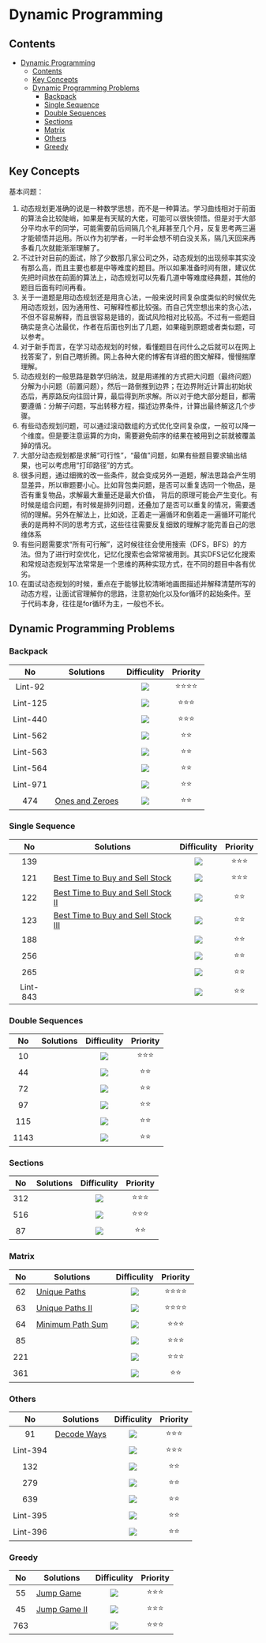 # Dynamic Programming

## Contents

<!--ts-->
   * [Dynamic Programming](#dynamic-programming)
      * [Contents](#contents)
      * [Key Concepts](#key-concepts)
      * [Dynamic Programming Problems](#dynamic-programming-problems)
         * [Backpack](#backpack)
         * [Single Sequence](#single-sequence)
         * [Double Sequences](#double-sequences)
         * [Sections](#sections)
         * [Matrix](#matrix)
         * [Others](#others)
         * [Greedy](#greedy)

<!-- Added by: weiyizhi, at: 2021年 5月13日 星期四 17时57分59秒 CST -->

<!--te-->

## Key Concepts

基本问题：

1. 动态规划更准确的说是一种数学思想，而不是一种算法。学习曲线相对于前面的算法会比较陡峭，如果是有天赋的大佬，可能可以很快领悟。但是对于大部分平均水平的同学，可能需要前后间隔几个礼拜甚至几个月，反复思考两三遍才能顿悟并运用。所以作为初学者，一时半会想不明白没关系，隔几天回来再多看几次就能渐渐理解了。
2. 不过针对目前的面试，除了少数那几家公司之外，动态规划的出现频率其实没有那么高，而且主要也都是中等难度的题目。所以如果准备时间有限，建议优先把时间放在前面的算法上，动态规划可以先看几道中等难度经典题，其他的题目后面有时间再看。
3. 关于一道题是用动态规划还是用贪心法，一般来说时间复杂度类似的时候优先用动态规划，因为通用性、可解释性都比较强。而自己凭空想出来的贪心法，不但不容易解释，而且很容易是错的，面试风险相对比较高。不过有一些题目确实是贪心法最优，作者在后面也列出了几题，如果碰到原题或者类似题，可以参考。
4. 对于新手而言，在学习动态规划的时候，看懂题目在问什么之后就可以在网上找答案了，别自己瞎折腾。网上各种大佬的博客有详细的图文解释，慢慢揣摩理解。
5. 动态规划的一般思路是数学归纳法，就是用递推的方式把大问题（最终问题）分解为小问题（前置问题），然后一路倒推到边界；在边界附近计算出初始状态后，再原路反向往回计算，最后得到所求解。所以对于绝大部分题目，都需要遵循：分解子问题，写出转移方程，描述边界条件，计算出最终解这几个步骤。
6. 有些动态规划问题，可以通过滚动数组的方式优化空间复杂度，一般可以降一个维度。但是要注意运算的方向，需要避免前序的结果在被用到之前就被覆盖掉的情况。
7. 大部分动态规划都是求解“可行性”，“最值”问题，如果有些题目要求输出结果，也可以考虑用“打印路径”的方式。
8. 很多问题，通过细微的改一些条件，就会变成另外一道题，解法思路会产生明显差异，所以审题要小心。比如背包类问题，是否可以重复选同一个物品，是否有重复物品，求解最大重量还是最大价值， 背后的原理可能会产生变化。有时候是组合问题，有时候是排列问题，还叠加了是否可以重复的情况，需要透彻的理解。另外在解法上，比如说，正着走一遍循环和倒着走一遍循环可能代表的是两种不同的思考方式，这些往往需要反复细致的理解才能完善自己的思维体系
9. 有些问题需要求“所有可行解”，这时候往往会使用搜索（DFS，BFS）的方法。但为了进行时空优化，记忆化搜索也会常常被用到。其实DFS记忆化搜索和常规动态规划写法常常是一个思维的两种实现方式，在不同的题目中各有优劣。
10. 在面试动态规划的时候，重点在于能够比较清晰地画图描述并解释清楚所写的动态方程，让面试官理解你的思路，注意初始化以及for循环的起始条件。至于代码本身，往往是for循环为主，一般也不长。



## Dynamic Programming Problems

### Backpack

| No | Solutions | Difficulity | Priority |
| :--: | ------- | :---------: | :------: |
|Lint-92||![](https://img.shields.io/badge/-Medium-%23FFA500.svg)|:star::star::star::star:|
|Lint-125||![](https://img.shields.io/badge/-Medium-%23FFA500.svg)|:star::star::star:|
|Lint-440| |![](https://img.shields.io/badge/-Medium-%23FFA500.svg) |:star::star::star:|
|Lint-562||![](https://img.shields.io/badge/-Hard-red.svg)|:star::star:|
|Lint-563||![](https://img.shields.io/badge/-Hard-red.svg)|:star::star:|
|Lint-564||![](https://img.shields.io/badge/-Medium-%23FFA500.svg)|:star::star:|
|Lint-971||![](https://img.shields.io/badge/-Medium-%23FFA500.svg)|:star::star:|
|474|[Ones and Zeroes](Solved/474-Ones-and-Zeroes/Ones-and-Zeroes.md)|![](https://img.shields.io/badge/-Medium-%23FFA500.svg)|:star::star:|



### Single Sequence

| No | Solutions | Difficulity | Priority |
| :--: | ------- | :---------: | :------: |
|139||![](https://img.shields.io/badge/-Medium-%23FFA500.svg)|:star::star::star:|
|121|[Best Time to Buy and Sell Stock](Solved/121-Best-Time-to-Buy-and-Sell-Stock/Best-Time-to-Buy-and-Sell-Stock.md)|![](https://img.shields.io/badge/-Easy-%235cb85c.svg)|:star::star::star:|
|122|[Best Time to Buy and Sell Stock II](Solved/122-Best-Time-to-Buy-and-Sell-Stock-II/Best-Time-to-Buy-and-Sell-Stock-II.md)|![](https://img.shields.io/badge/-Easy-%235cb85c.svg)|:star::star:|
|123|[Best Time to Buy and Sell Stock III](Solved/123-Best-Time-to-Buy-and-Sell-Stock-III/Best-Time-to-Buy-and-Sell-Stock-III.md)|![](https://img.shields.io/badge/-Hard-red.svg)|:star::star:|
|188||![](https://img.shields.io/badge/-Medium-%23FFA500.svg)|:star::star:|
|256||![](https://img.shields.io/badge/-Medium-%23FFA500.svg)|:star::star:|
|265||![](https://img.shields.io/badge/-Medium-%23FFA500.svg)|:star::star:|
|Lint-843||![](https://img.shields.io/badge/-Medium-%23FFA500.svg)|:star::star:|



### Double Sequences
| No | Solutions | Difficulity | Priority |
| :--: | ------- | :---------: | :------: |
|10||![](https://img.shields.io/badge/-Hard-red.svg)|:star::star::star:|
|44||![](https://img.shields.io/badge/-Hard-red.svg)|:star::star:|
|72||![](https://img.shields.io/badge/-Hard-red.svg)|:star::star:|
|97||![](https://img.shields.io/badge/-Hard-red.svg)|:star::star:|
|115||![](https://img.shields.io/badge/-Hard-red.svg)|:star::star:|
|1143||![](https://img.shields.io/badge/-Hard-red.svg)|:star::star:|



### Sections

| No | Solutions | Difficulity | Priority |
| :--: | ------- | :---------: | :------: |
|312||![](https://img.shields.io/badge/-Hard-red.svg)|:star::star::star:|
|516||![](https://img.shields.io/badge/-Hard-red.svg)|:star::star::star:|
|87||![](https://img.shields.io/badge/-Hard-red.svg)|:star::star:|



### Matrix

| No | Solutions | Difficulity | Priority |
| :--: | ------- | :---------: | :------: |
|62|[Unique Paths](Solved/62-Unique-Paths/Unique-Paths.md)|![](https://img.shields.io/badge/-Medium-%23FFA500.svg)|:star::star::star::star:|
|63|[Unique Paths II](Solved/63-Unique-Paths-II/Unique-Paths-II.md)|![](https://img.shields.io/badge/-Medium-%23FFA500.svg)|:star::star::star::star:|
|64|[Minimum Path Sum](Solved/64-Minimum-Path-Sum/Minimum-Path-Sum.md)|![](https://img.shields.io/badge/-Medium-%23FFA500.svg)|:star::star::star:|
|85||![](https://img.shields.io/badge/-Hard-red.svg)|:star::star::star:|
|221||![](https://img.shields.io/badge/-Hard-red.svg)|:star::star::star:|
|361||![](https://img.shields.io/badge/-Hard-red.svg)|:star::star:|



### Others

| No | Solutions | Difficulity | Priority |
| :--: | ------- | :---------: | :------: |
|91|[Decode Ways](Solved/91-Decode-Ways/Decode-Ways.md)|![](https://img.shields.io/badge/-Medium-%23FFA500.svg)|:star::star::star:|
|Lint-394||![](https://img.shields.io/badge/-Hard-red.svg)|:star::star::star:|
|132||![](https://img.shields.io/badge/-Hard-red.svg)|:star::star:|
|279||![](https://img.shields.io/badge/-Hard-red.svg)|:star::star:|
|639||![](https://img.shields.io/badge/-Hard-red.svg)|:star::star:|
|Lint-395||![](https://img.shields.io/badge/-Hard-red.svg)|:star::star:|
|Lint-396||![](https://img.shields.io/badge/-Hard-red.svg)|:star::star:|



### Greedy

| No | Solutions | Difficulity | Priority |
| :--: | ------- | :---------: | :------: |
|55|[Jump Game](Solved/55-Jump-Game/Jump-Game.md)|![](https://img.shields.io/badge/-Medium-%23FFA500.svg)|:star::star::star:|
|45|[Jump Game II](Solved/45-Jump-Game-II/Jump-Game-II.md)|![](https://img.shields.io/badge/-Medium-%23FFA500.svg)|:star::star::star:|
|763||![](https://img.shields.io/badge/-Hard-red.svg)|:star::star::star:|



